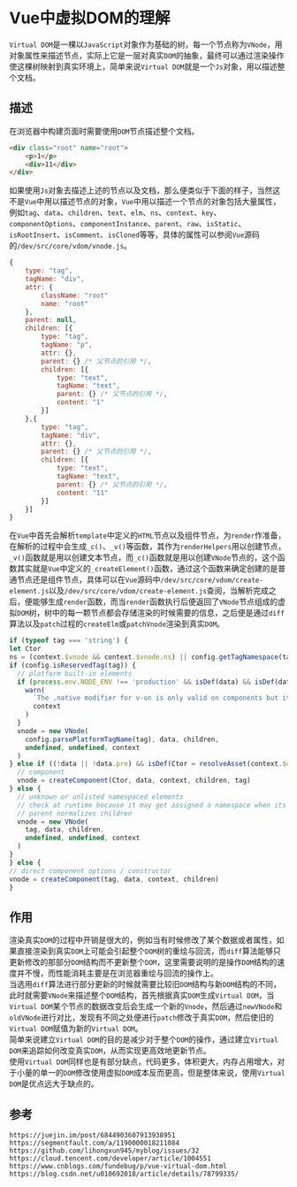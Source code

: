 # Vue中虚拟DOM的理解
`Virtual DOM`是一棵以`JavaScript`对象作为基础的树，每一个节点称为`VNode`，用对象属性来描述节点，实际上它是一层对真实`DOM`的抽象，最终可以通过渲染操作使这棵树映射到真实环境上，简单来说`Virtual DOM`就是一个`Js`对象，用以描述整个文档。

## 描述
在浏览器中构建页面时需要使用`DOM`节点描述整个文档。

```html
<div class="root" name="root">
    <p>1</p>
    <div>11</div>
</div>
```

如果使用`Js`对象去描述上述的节点以及文档，那么便类似于下面的样子，当然这不是`Vue`中用以描述节点的对象，`Vue`中用以描述一个节点的对象包括大量属性，例如`tag`、`data`、`children`、`text`、`elm`、`ns`、`context`、`key`、`componentOptions`、`componentInstance`、`parent`、`raw`、`isStatic`、`isRootInsert`、`isComment`、`isCloned`等等，具体的属性可以参阅`Vue`源码的`/dev/src/core/vdom/vnode.js`。

```javascript
{
    type: "tag",
    tagName: "div",
    attr: {
        className: "root"
        name: "root"
    },
    parent: null,
    children: [{
        type: "tag",
        tagName: "p",
        attr: {},
        parent: {} /* 父节点的引用 */, 
        children: [{
            type: "text",
            tagName: "text",
            parent: {} /* 父节点的引用 */, 
            content: "1"
        }]
    },{
        type: "tag",
        tagName: "div",
        attr: {},
        parent: {} /* 父节点的引用 */, 
        children: [{
            type: "text",
            tagName: "text",
            parent: {} /* 父节点的引用 */, 
            content: "11"
        }]
    }]
}
```

在`Vue`中首先会解析`template`中定义的`HTML`节点以及组件节点，为`render`作准备，在解析的过程中会生成`_c()`、`_v()`等函数，其作为`renderHelpers`用以创建节点，`_v()`函数就是用以创建文本节点，而`_c()`函数就是用以创建`VNode`节点的，这个函数其实就是`Vue`中定义的`_createElement()`函数，通过这个函数来确定创建的是普通节点还是组件节点，具体可以在`Vue`源码中`/dev/src/core/vdom/create-element.js`以及`/dev/src/core/vdom/create-element.js`查阅，当解析完成之后，便能够生成`render`函数，而当`render`函数执行后便返回了`VNode`节点组成的虚拟`DOM`树，树中的每一颗节点都会存储渲染的时候需要的信息，之后便是通过`diff`算法以及`patch`过程的`createElm`或`patchVnode`渲染到真实`DOM`。

```javascript
if (typeof tag === 'string') {
let Ctor
ns = (context.$vnode && context.$vnode.ns) || config.getTagNamespace(tag)
if (config.isReservedTag(tag)) {
  // platform built-in elements
  if (process.env.NODE_ENV !== 'production' && isDef(data) && isDef(data.nativeOn)) {
    warn(
      `The .native modifier for v-on is only valid on components but it was used on <${tag}>.`,
      context
    )
  }
  vnode = new VNode(
    config.parsePlatformTagName(tag), data, children,
    undefined, undefined, context
  )
} else if ((!data || !data.pre) && isDef(Ctor = resolveAsset(context.$options, 'components', tag))) {
  // component
  vnode = createComponent(Ctor, data, context, children, tag)
} else {
  // unknown or unlisted namespaced elements
  // check at runtime because it may get assigned a namespace when its
  // parent normalizes children
  vnode = new VNode(
    tag, data, children,
    undefined, undefined, context
  )
}
} else {
// direct component options / constructor
vnode = createComponent(tag, data, context, children)
}
```

## 作用
渲染真实`DOM`的过程中开销是很大的，例如当有时候修改了某个数据或者属性，如果直接渲染到真实`DOM`上可能会引起整个`DOM`树的重绘与回流，而`diff`算法能够只更新修改的那部分`DOM`结构而不更新整个`DOM`，这里需要说明的是操作`DOM`结构的速度并不慢，而性能消耗主要是在浏览器重绘与回流的操作上。  
当选用`diff`算法进行部分更新的时候就需要比较旧`DOM`结构与新`DOM`结构的不同，此时就需要`VNode`来描述整个`DOM`结构，首先根据真实`DOM`生成`Virtual DOM`，当`Virtual DOM`某个节点的数据改变后会生成一个新的`Vnode`，然后通过`newVNode`和`oldVNode`进行对比，发现有不同之处便进行`patch`修改于真实`DOM`，然后使旧的`Virtual DOM`赋值为新的`Virtual DOM`。  
简单来说建立`Virtual DOM`的目的是减少对于整个`DOM`的操作，通过建立`Virtual DOM`来追踪如何改变真实`DOM`，从而实现更高效地更新节点。  
使用`Virtual DOM`同样也是有部分缺点，代码更多，体积更大，内存占用增大，对于小量的单一的`DOM`修改使用虚拟`DOM`成本反而更高，但是整体来说，使用`Virtual DOM`是优点远大于缺点的。



## 参考

```
https://juejin.im/post/6844903607913938951
https://segmentfault.com/a/1190000018211084
https://github.com/lihongxun945/myblog/issues/32
https://cloud.tencent.com/developer/article/1004551
https://www.cnblogs.com/fundebug/p/vue-virtual-dom.html
https://blog.csdn.net/u010692018/article/details/78799335/
```
